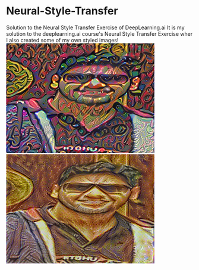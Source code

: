 # Neural-Style-Transfer
Solution to the Neural Style Transfer Exercise of DeepLearning.ai
It is my solution to the deeplearning.ai course's Neural Style Transfer Exercise wher I also created some of my own styled images!
![alt text](https://github.com/pks-97/Neural-Style-Transfer/blob/master/Test1.png)
![alt text](https://github.com/pks-97/Neural-Style-Transfer/blob/master/Test2.png)
